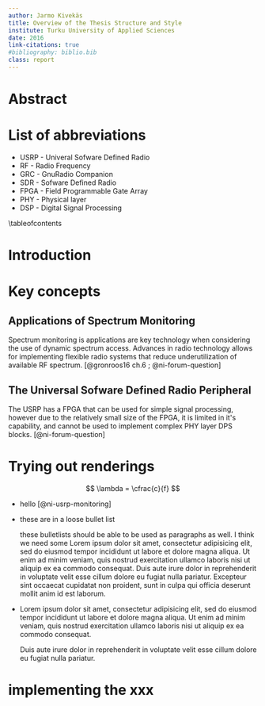 ```yaml
---
author: Jarmo Kivekäs
title: Overview of the Thesis Structure and Style
institute: Turku University of Applied Sciences
date: 2016
link-citations: true
#bibliography: biblio.bib
class: report
---
```




# Abstract

# List of abbreviations

- USRP - Univeral Sofware Defined Radio
- RF - Radio Frequency
- GRC - GnuRadio Companion
- SDR - Sofware Defined Radio
- FPGA - Field Programmable Gate Array
- PHY - Physical layer
- DSP - Digital Signal Processing

\tableofcontents


# Introduction

# Key concepts

## Applications of Spectrum Monitoring

Spectrum monitoring is applications are key technology when considering the use of dynamic spectrum access. Advances in radio technology allows for implementing flexible radio systems that reduce underutilization of available RF spectrum. [@gronroos16 ch.6 ; @ni-forum-question]

## The Universal Sofware Defined Radio Peripheral

The USRP has a FPGA that can be used for simple signal processing, however due to the relatively small size of the FPGA, it is limited in it's capability, and cannot be used to implement complex PHY layer DPS blocks. [@ni-forum-question]


# Trying out renderings

$$ \lambda = \cfrac{c}{f} $$

  * hello [@ni-usrp-monitoring]

  * these are in a loose bullet list

    these bulletlists should be able to be used as paragraphs as well. I think we need some Lorem ipsum dolor sit amet, consectetur adipisicing elit, sed do eiusmod tempor incididunt ut labore et dolore magna aliqua. Ut enim ad minim veniam, quis nostrud exercitation ullamco laboris nisi ut aliquip ex ea commodo consequat. Duis aute irure dolor in reprehenderit in voluptate velit esse cillum dolore eu fugiat nulla pariatur. Excepteur sint occaecat cupidatat non proident, sunt in culpa qui officia deserunt mollit anim id est laborum.

  * Lorem ipsum dolor sit amet, consectetur adipisicing elit, sed do eiusmod tempor incididunt ut labore et dolore magna aliqua. Ut enim ad minim veniam, quis nostrud exercitation ullamco laboris nisi ut aliquip ex ea commodo consequat.

    Duis aute irure dolor in reprehenderit in voluptate velit esse cillum dolore eu fugiat nulla pariatur.


# implementing the xxx
